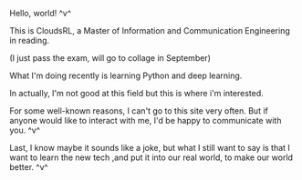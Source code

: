 <!---
这些是系统自带的
- 👋 Hi, I’m @CloudsRL
- 👀 I’m interested in ...
- 🌱 I’m currently learning ...
- 💞️ I’m looking to collaborate on ...
- 📫 How to reach me ...
--->
<!---
CloudsRL/CloudsRL is a ✨ special ✨ repository because its `README.md` (this file) appears on your GitHub profile.
You can click the Preview link to take a look at your changes.
--->

Hello, world!   ^v^ 

This is CloudsRL, a Master of Information and Communication Engineering in reading.

(I just pass the exam, will go to collage in September)

What I'm doing recently is learning Python and deep learning.

In actually, I'm not good at this field but this is where i'm interested.

For some well-known reasons, I can't go to this site very often. But if anyone would like to interact with me, I'd be happy to communicate with you.   ^v^

Last, I know maybe it sounds like a joke, but what I still want to say is that I want to learn the new tech ,and put it into our real world, to make our world better.  ^v^
